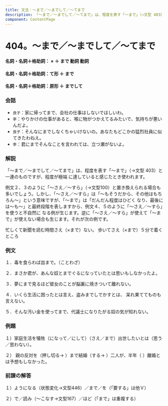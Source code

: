 ```yaml
---
title: 文法：～まで／～までして／～てまで
description: 「～まで／～までして／～てまで」は、程度を表す「～まで」（→文型 403）と一連のものですが、程度が極端 に達していると感じたとき使われます。
component: ContentPage
---
```



# 404。～まで／～までして／～てまで
#### 名詞・名詞＋格助詞： × ＋ まで 動詞 動詞
#### 名詞・名詞＋格助詞：て形 ＋ まで
#### 名詞・名詞＋格助詞：原形 ＋ までして
### 会話
- `良子`：家に帰ってまで、会社の仕事はしないでほしいわ。
- `李`：やりかけの仕事があると、喉に物がつかえてるみたいで、気持ちが悪いんだよ。
- `良子`：そんなにまでしなくちゃいけないの。あなたもどこかの猛烈社員に似てきたわねえ。
- `李`：君にまでそんなことを言われては、立つ瀬がないよ。
### 解説
「～まで／～までして／～てまで」は、程度を表す「～まで」（→文型 403）と一連のものですが、程度が極端 に達していると感じたとき使われます。

例文２、３のように「～さえ／～すら」（→文型100）と置き換えられる場合も多いでしょう。しかし、「～さえ／～すら」は「～もそうだから、その他はもちろん～」という意味ですが、「～まで」は「だんだん程度はひどく なり、最後には～も～」と最終段階を表しますから、例文４、５のように「～さえ／～すら」を使うと不自然に なる例が生じます。逆に「～さえ／～すら」が使えて「～まで」が使えない場合も生じます。それが次の例です。

忙しくて新聞を読む時間さえ（×まで）ない。 歩いてさえ（×まで）５分で着くところ
### 例文
１．毒を食らわば皿まで。（ことわざ）

２．まさか君が、あんな奴とまでぐるになっていたとは思いもしなかったよ。

３．夢にまで見るほど彼女のことが脳裏に焼きついて離れない。

４．いくら生活に困ったとは言え、盗みまでしでかすとは、 呆れ果ててものも言えない。

５．そんな汚い金を使ってまで、代議士になりたがる奴の気が知れない。
### 例題
１）家庭生活を犠牲（になって／にして）（さえ／まで）出世したいとは（思う／思わない）。

２） 親の反対を（押し切る→ ）まで結婚（する→ ）二人が、半年（ ）離婚とは予想もしなかった。      
### 前課の解答
１）ようになる（状態変化→文型446）／まで／を（「要する」は他Ｖ）

２）で／読み（～こなす→文型167）／ほど（「まで」は重複する）
